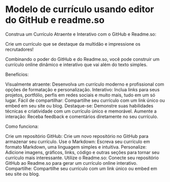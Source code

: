 # Modelo de currículo usando editor do GitHub e readme.so

Construa um Currículo Atraente e Interativo com o GitHub e Readme.so:

Crie um currículo que se destaque da multidão e impressione os recrutadores!

Combinando o poder do GitHub e do Readme.so, você pode construir um currículo online dinâmico e interativo que vai além do texto simples.

Benefícios:

Visualmente atraente: Desenvolva um currículo moderno e profissional com opções de formatação e personalização.
Interativo: Inclua links para seus projetos, portfólio, perfis em redes sociais e muito mais, tudo em um só lugar.
Fácil de compartilhar: Compartilhe seu currículo com um link único ou embed em seu site ou blog.
Destaque-se: Demonstre suas habilidades técnicas e criatividade com um currículo único e memorável.
Aumente a interação: Receba feedback e comentários diretamente no seu currículo.

Como funciona:

Crie um repositório GitHub: Crie um novo repositório no GitHub para armazenar seu currículo.
Use o Markdown: Escreva seu currículo em formato Markdown, uma linguagem simples e intuitiva.
Personalize: Adicione imagens, gráficos, links, código e outras seções para tornar seu currículo mais interessante.
Utilize o Readme.so: Conecte seu repositório GitHub ao Readme.so para gerar um currículo online interativo.
Compartilhe: Compartilhe seu currículo com um link único ou embed em seu site ou blog.
